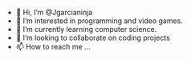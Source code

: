 - 👋 Hi, I’m @Jgarcianinja
- 👀 I’m interested in programming and video games.
- 🌱 I’m currently learning computer science.
- 💞️ I’m looking to collaborate on coding projects
- 📫 How to reach me ...

<!---
Jgarcianinja/Jgarcianinja is a ✨ special ✨ repository because its `README.md` (this file) appears on your GitHub profile.
You can click the Preview link to take a look at your changes.
--->
